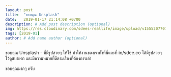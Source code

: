 ```yaml
---
layout: post
title:  "ขอบคุณ Unsplash"
date:   2019-01-17 21:14:08 +0700
description: # Add post description (optional)
img: https://res.cloudinary.com/sdees-reallife/image/upload/v1555207707/Screenshot_from_2019-04-14_09-06-54.png # Add image post (optional)
tags: [2019-01]
author: # Add name author (optional)
---
```

ขอบคุณ Unsplash - ที่มีรูปสวยๆ ให้ใช้ ทำให้งานของเราทั้งที่นี่และที่ io/sdee.co ได้มีรูปสวยๆ ไว้ดูสบายตา และมีความหมายที่ดีตามเรื่องที่ต้องการเล่า

ขอบคุณมากๆ ครับ
